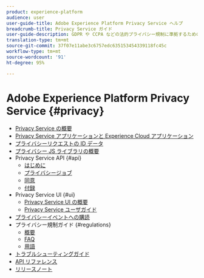 ```yaml
---
product: experience-platform
audience: user
user-guide-title: Adobe Experience Platform Privacy Service ヘルプ
breadcrumb-title: Privacy Service ガイド
user-guide-description: GDPR や CCPA などの法的プライバシー規制に準拠するための、顧客データリクエストを管理します。
translation-type: tm+mt
source-git-commit: 37f07e11abe3c6757edc635153454339118fc45c
workflow-type: tm+mt
source-wordcount: '91'
ht-degree: 95%

---
```



# Adobe Experience Platform Privacy Service {#privacy}

* [Privacy Service の概要](home.md)
* [Privacy Service アプリケーションと Experience Cloud アプリケーション](experience-cloud-apps.md)
* [プライバシーリクエストの ID データ](identity-data.md)
* [プライバシー JS ライブラリの概要](js-library.md)
* Privacy Service API {#api}
   * [はじめに](api/getting-started.md)
   * [プライバシージョブ](api/privacy-jobs.md)
   * [同意](api/consent.md)
   * [付録](api/appendix.md)
* Privacy Service UI {#ui}
   * [Privacy Service UI の概要](ui/overview.md)
   * [Privacy Service ユーザガイド](ui/user-guide.md)
* [プライバシーイベントへの購読](privacy-events.md)
* プライバシー規制ガイド {#regulations}
   * [概要](regulations/overview.md)
   * [FAQ](regulations/faq.md)
   * [用語](regulations/terminology.md)
* [トラブルシューティングガイド](troubleshooting-guide.md)
* [API リファレンス](https://www.adobe.io/apis/experienceplatform/home/api-reference.html#!acpdr/swagger-specs/privacy-service.yaml)
* [リリースノート](release-notes.md)
